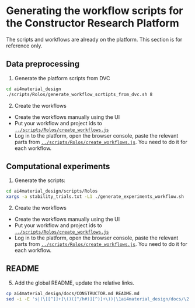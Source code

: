 # Generating the workflow scripts for the Constructor Research Platform
The scripts and workflows are already on the platform. This section is for reference only.
## Data preprocessing
1. Generate the platform scripts from DVC
```bash
cd ai4material_design
./scripts/Rolos/generate_workflow_scrtipts_from_dvc.sh 8
```
2. Create the workflows
 - Create the workflows manually using the UI
 - Put your workflow and project ids to [`../scripts/Rolos/create_workflows.js`](../scripts/Rolos/create_workflows.js)
 - Log in to the platform, open the browser console, paste the relevant parts from [`../scripts/Rolos/create_workflows.js`](../scripts/Rolos/create_workflows.js). You need to do it for each workflow.
## Computational experiments
1. Generate the scripts:
```bash
cd ai4material_design/scripts/Rolos
xargs -a stability_trials.txt -L1 ./generate_experiments_workflow.sh 
```
2. Create the workflows
 -  Create the workflows manually using the UI
 - Put your workflow and project ids to [`../scripts/Rolos/create_workflows.js`](../scripts/Rolos/create_workflows.js)
 -  Log in to the platform, open the browser console, paste the relevant parts from [`../scripts/Rolos/create_workflows.js`](../scripts/Rolos/create_workflows.js). You need to do it for each workflow.
 ## README
 5. Add the global README, update the relative links.
```bash
cp ai4material_design/docs/CONSTRUCTOR.md README.md
sed -i -E 's|(\[[^]]+]\()([^/h#)][^)]+\))|\1ai4material_design/docs/\2|g' README.md
```
